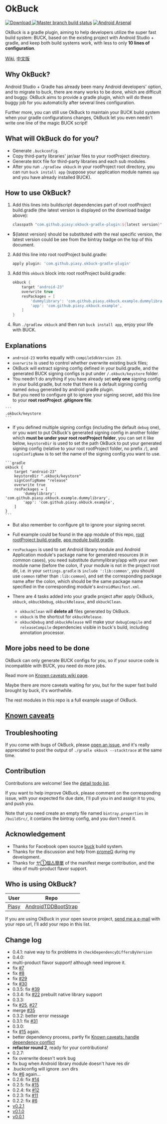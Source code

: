 # OkBuck
[ ![Download](https://img.shields.io/bintray/v/piasy/maven/OkBuck.svg) ](https://bintray.com/piasy/maven/OkBuck/_latestVersion)
[![Master branch build status](https://travis-ci.org/Piasy/OkBuck.svg?branch=master)](https://travis-ci.org/Piasy/OkBuck)
[![Android Arsenal](https://img.shields.io/badge/Android%20Arsenal-OkBuck-green.svg?style=flat)](https://android-arsenal.com/details/1/2593)

OkBuck is a gradle plugin, aiming to help developers utilize the super fast build system: BUCK, based on the existing project with Android Studio + gradle, and keep both build systems work, with less to only **10 lines of configuration**.

[Wiki](https://github.com/Piasy/OkBuck/wiki), [中文版](README-zh.md)

## Why OkBuck?
Android Studio + Gradle has already been many Android developers' option, and to migrate to buck, there are many works to be done, which are difficult and buggy. OkBuck aims to provide a gradle plugin, which will do these buggy job for you automaticlly after several lines configuration.

Further more, you can still use OkBuck to maintain your BUCK build system when your gradle configurations changes, OkBuck let you even needn't write one line of the magic BUCK script! 

## What will OkBuck do for you?
+  Generate `.buckconfig`.
+  Copy third-party libraries' jar/aar files to your rootProject directory.
+  Generate `BUCK` file for third-party libraries and each sub modules.
+  After you run `./gradlew okbuck` in your rootProject root directory, you can run `buck install app` (suppose your application module names `app` and you have already installed BUCK).

## How to use OkBuck?
1. Add this lines into buildscript dependencies part of root rootProject build.gradle (the latest version is displayed on the download badge above): 

    ```groovy
    classpath "com.github.piasy:okbuck-gradle-plugin:${latest version}"
    ```
  +  ${latest version} should be substituted with the real specific version, the latest version could be see from the bintray badge on the top of this document.

2. Add this line into root rootProject build.gradle: 

    ```groovy
    apply plugin: 'com.github.piasy.okbuck-gradle-plugin'
    ```

3. Add this `okbuck` block into root rootProject build.gradle:
    
    ```gradle
    okbuck {
        target "android-23"
        overwrite true
        resPackages = [
            'dummylibrary': 'com.github.piasy.okbuck.example.dummylibrary',
            'app': 'com.github.piasy.okbuck.example',
        ]
    }
    ```
4. Run `./gradlew okbuck` and then run `buck install app`, enjoy your life with BUCK.

## Explanations
+  `android-23` works equally with `compileSdkVersion 23`.
+  `overwrite` is used to control whether overwrite existing buck files; 
+  OkBuck will extract signing config defined in your build.gradle, and the generated BUCK signing configs is put under `/.okbuck/keystore` folder.
  +  You needn't do anything if you have already set **only one** signing config in your build.gradle, but note that there is a default signing config named `debug` generated by android gradle plugin.
  +  But you need to configure git to ignore your signing secret, add this line to your **root rootProject .gitignore file**:

    ```
    .okbuck/keystore
    ```
  +  If you defined multiple signing configs (including the default `debug` one), or you want to put OkBuck's generated signing config in another folder which **must be under your root rootProject folder**, you can set it like below, `keystoreDir` is used to set the path OkBuck to put your generated signing config (relative to your root rootProject folder, no prefix `/`), and `signConfigName` is to set the name of the signing config you want to use.
    
    ```gradle
    okbuck {
        target "android-23"
        keystoreDir ".okbuck/keystore"
        signConfigName "release"
        overwrite true
        resPackages = [
            'dummylibrary': 'com.github.piasy.okbuck.example.dummylibrary',
            'app': 'com.github.piasy.okbuck.example',
        ]
    }
    ```
  +  But also remember to configure git to ignore your signing secret.
  +  Full example could be found in the app module of this repo, [root rootProject build.gradle](build.gradle), [app module build.gradle](app/build.gradle).

+  `resPackages` is used to set Android library module and Android Application module's package name for generated resources (`R` in common cases), you need substitute dummylibrary/app with your own module name (before the colon, if your module is not in the project root dir, i.e. in your `settings.gradle` is `include ':lib:common'`, you should use `common` rather than `:lib:common`), and set the corresponding package name after the colon, which should be the same package name specified in the corresponding module's `AndroidManifest.xml`.
    
+  There are 4 tasks added into your gradle project after apply OkBuck, `okbuck`, `okbuckDebug`, `okbuckRelease`, and `okbuckClean`.
    +  `okbuckClean` will **delete all** files generated by OkBuck.
    +  `okbuck` is the shortcut for `okbuckRelease`.
    +  `okbuckDebug` and `okbuckRelease` will make your `debugCompile` and `releaseCompile` dependencies visible in buck's build, including annotation processor.

## More jobs need to be done
OkBuck can only generate BUCK configs for you, so if your source code is incompatible with BUCK, you need do more jobs.

Read more on [Known caveats wiki page](https://github.com/Piasy/OkBuck/wiki/Known-caveats). 

Maybe there are more caveats waiting for you, but for the super fast build brought by buck, it's worthwhile.

The rest modules in this repo is a full example usage of OkBuck.

## [Known caveats](https://github.com/Piasy/OkBuck/wiki/Known-caveats)

## Troubleshooting
If you come with bugs of OkBuck, please [open an issue](https://github.com/Piasy/OkBuck/issues/new), and it's really appreciated to post the output of `./gradle okbuck --stacktrace` at the same time.

## Contribution
Contributions are welcome! See the [detail todo list](https://github.com/Piasy/OkBuck/wiki/TODO-list).

If you want to help improve OkBuck, please comment on the corresponding issue, with your expected fix due date, I'll pull you in and assign it to you, and push you.

Note that you need create an empty file named `bintray.properties` in `/buildSrc/`, it contains the bintray config, and you don't need it.

## Acknowledgement
+  Thanks for Facebook open source [buck](https://github.com/facebook/buck) build system.
+  Thanks for the discussion and help from [promeG](https://github.com/promeG/) during my development.
+  Thanks for [ヤ①個亼簡單](#) of the manifest merge contribution, and the idea of multi-product flavor support.

## Who is using OkBuck?
User | Repo
--- | ---
[Piasy](https://github.com/Piasy) | [AndroidTDDBootStrap](https://github.com/Piasy/AndroidTDDBootStrap)

If you are using OkBuck in your open source project, [send me a e-mail](mailto:xz4215@gmail.com) with your repo url, I'll add your repo in this list.

## Change log
+  0.4.1: naive way to fix problems in `checkDependencyDiffersByVersion`
+  0.4.0:
  +  multi-product flavor support! although need improve it.
  +  fix [#7](https://github.com/Piasy/OkBuck/issues/7)
  +  fix [#8](https://github.com/Piasy/OkBuck/issues/8)
  +  fix [#29](https://github.com/Piasy/OkBuck/issues/29)
  +  fix [#30](https://github.com/Piasy/OkBuck/issues/30)
+  0.3.5: fix [#39](https://github.com/Piasy/OkBuck/issues/39)
+  0.3.4: fix [#22](https://github.com/Piasy/OkBuck/issues/22) prebuilt native library support
+  0.3.3:
  +  fix [#25](https://github.com/Piasy/OkBuck/issues/25), [#27](https://github.com/Piasy/OkBuck/issues/27)
  +  merge [#35](https://github.com/Piasy/OkBuck/pull/35)
+  0.3.2: better error message
+  0.3.1: fix [#31](https://github.com/Piasy/OkBuck/issues/31)
+  0.3.0:
  +  fix [#15](https://github.com/Piasy/OkBuck/issues/15) again.
  +  better dependency process, partly fix [Known caveats: handle dependency conflict](https://github.com/Piasy/OkBuck/wiki/Known-caveats#handle-dependency-conflict)
  +  **refactor round 2**, ready for your contributions!
+  0.2.7:
  +  fix overwrite doesn't work bug
  +  fix bug when Android library module doesn't have res dir
  +  .buckconfig will ignore .svn dirs
  +  fix [#6](https://github.com/Piasy/OkBuck/issues/6) again...
+  0.2.6: fix [#14](https://github.com/Piasy/OkBuck/issues/14)
+  0.2.5: fix [#15](https://github.com/Piasy/OkBuck/issues/15)
+  0.2.4: fix [#12](https://github.com/Piasy/OkBuck/issues/12)
+  0.2.3: fix [#11](https://github.com/Piasy/OkBuck/issues/11)
+  0.2.2: fix [#6](https://github.com/Piasy/OkBuck/issues/6)
+  [v0.2.1](https://github.com/Piasy/OkBuck/releases/tag/v0.2.1)
+  [v0.1.0](https://github.com/Piasy/OkBuck/releases/tag/v0.1.0)
+  [v0.0.1](https://github.com/Piasy/OkBuck/releases/tag/v0.0.1)